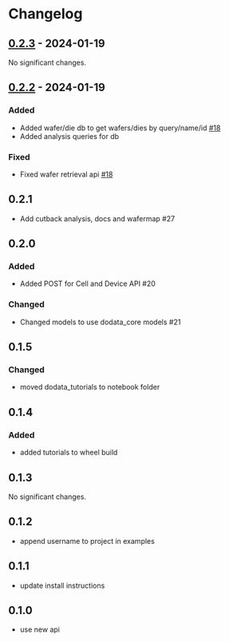 # Changelog

<!-- towncrier release notes start -->

## [0.2.3](https://github.com/doplaydo/DoData_SDK/releases/v0.2.3) - 2024-01-19

No significant changes.


## [0.2.2](https://github.com/doplaydo/DoData_SDK/releases/v0.2.2) - 2024-01-19


### Added

- Added wafer/die db to get wafers/dies by query/name/id [#18](https://github.com/doplaydo/DoData_SDK/issues/18)
- Added analysis queries for db 


### Fixed

- Fixed wafer retrieval api [#18](https://github.com/doplaydo/DoData_SDK/issues/18)

## 0.2.1

- Add cutback analysis, docs and wafermap #27

## 0.2.0

### Added

- Added POST for Cell and Device API #20


### Changed

- Changed models to use dodata_core models #21


## 0.1.5


### Changed

- moved dodata_tutorials to notebook folder 

## 0.1.4


### Added

- added tutorials to wheel build 

## 0.1.3

No significant changes.


## 0.1.2

- append username to project in examples

## 0.1.1

- update install instructions


## 0.1.0

- use new api
